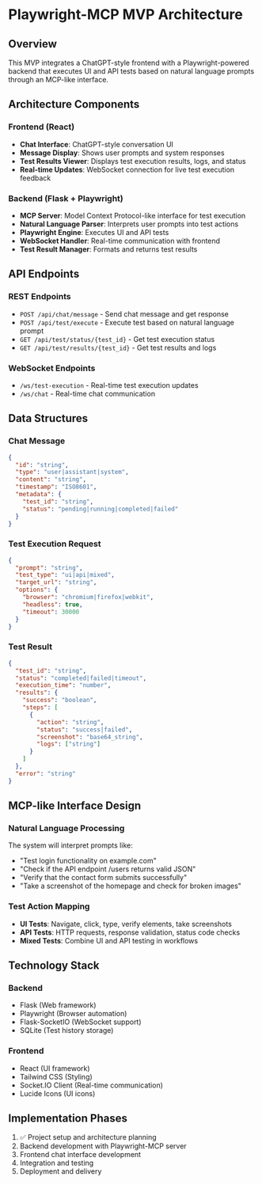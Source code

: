 # Playwright-MCP MVP Architecture

## Overview
This MVP integrates a ChatGPT-style frontend with a Playwright-powered backend that executes UI and API tests based on natural language prompts through an MCP-like interface.

## Architecture Components

### Frontend (React)
- **Chat Interface**: ChatGPT-style conversation UI
- **Message Display**: Shows user prompts and system responses
- **Test Results Viewer**: Displays test execution results, logs, and status
- **Real-time Updates**: WebSocket connection for live test execution feedback

### Backend (Flask + Playwright)
- **MCP Server**: Model Context Protocol-like interface for test execution
- **Natural Language Parser**: Interprets user prompts into test actions
- **Playwright Engine**: Executes UI and API tests
- **WebSocket Handler**: Real-time communication with frontend
- **Test Result Manager**: Formats and returns test results

## API Endpoints

### REST Endpoints
- `POST /api/chat/message` - Send chat message and get response
- `POST /api/test/execute` - Execute test based on natural language prompt
- `GET /api/test/status/{test_id}` - Get test execution status
- `GET /api/test/results/{test_id}` - Get test results and logs

### WebSocket Endpoints
- `/ws/test-execution` - Real-time test execution updates
- `/ws/chat` - Real-time chat communication

## Data Structures

### Chat Message
```json
{
  "id": "string",
  "type": "user|assistant|system",
  "content": "string",
  "timestamp": "ISO8601",
  "metadata": {
    "test_id": "string",
    "status": "pending|running|completed|failed"
  }
}
```

### Test Execution Request
```json
{
  "prompt": "string",
  "test_type": "ui|api|mixed",
  "target_url": "string",
  "options": {
    "browser": "chromium|firefox|webkit",
    "headless": true,
    "timeout": 30000
  }
}
```

### Test Result
```json
{
  "test_id": "string",
  "status": "completed|failed|timeout",
  "execution_time": "number",
  "results": {
    "success": "boolean",
    "steps": [
      {
        "action": "string",
        "status": "success|failed",
        "screenshot": "base64_string",
        "logs": ["string"]
      }
    ]
  },
  "error": "string"
}
```

## MCP-like Interface Design

### Natural Language Processing
The system will interpret prompts like:
- "Test login functionality on example.com"
- "Check if the API endpoint /users returns valid JSON"
- "Verify that the contact form submits successfully"
- "Take a screenshot of the homepage and check for broken images"

### Test Action Mapping
- **UI Tests**: Navigate, click, type, verify elements, take screenshots
- **API Tests**: HTTP requests, response validation, status code checks
- **Mixed Tests**: Combine UI and API testing in workflows

## Technology Stack

### Backend
- Flask (Web framework)
- Playwright (Browser automation)
- Flask-SocketIO (WebSocket support)
- SQLite (Test history storage)

### Frontend
- React (UI framework)
- Tailwind CSS (Styling)
- Socket.IO Client (Real-time communication)
- Lucide Icons (UI icons)

## Implementation Phases
1. ✅ Project setup and architecture planning
2. Backend development with Playwright-MCP server
3. Frontend chat interface development
4. Integration and testing
5. Deployment and delivery

